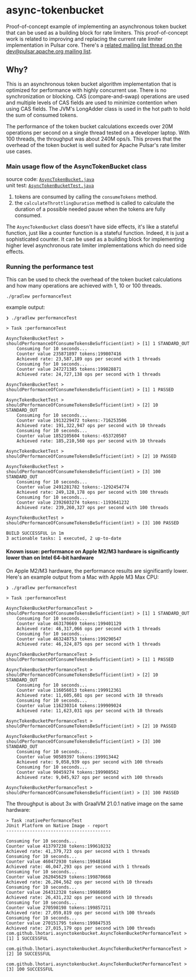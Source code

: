 # async-tokenbucket

Proof-of-concept example of implementing an asynchronous token bucket that can be used as a building block 
for rate limiters. This proof-of-concept work is related to improving and replacing the current rate limiter implementation in Pulsar core.
There's a [related mailing list thread on the dev@pulsar.apache.org mailing list](https://lists.apache.org/thread/13ncst2nc311vxok1s75thl2gtnk7w1t).

## Why?

This is an asynchronous token bucket algorithm implementation that is optimized for performance with highly concurrent
use. There is no synchronization or blocking. CAS (compare-and-swap) operations are used and multiple levels of CAS 
fields are used to minimize contention when using CAS fields. The JVM's LongAdder class is used in the hot path to 
hold the sum of consumed tokens.

The performance of the token bucket calculations exceeds over 20M operations per second on a single thread tested on a developer laptop. With 100 threads, the throughput was about 240M ops/s. This proves that the overhead of the token bucket is well suited for Apache Pulsar's rate limiter use cases.

### Main usage flow of the AsyncTokenBucket class

source code: [`AsyncTokenBucket.java`](src/main/java/com/github/lhotari/asynctokenbucket/AsyncTokenBucket.java)\
unit test: [`AsyncTokenBucketTest.java`](src/test/java/com/github/lhotari/asynctokenbucket/AsyncTokenBucketTest.java) 

1. tokens are consumed by calling the `consumeTokens` method.
2. the `calculateThrottlingDuration` method is called to calculate the duration of a possible needed pause when the tokens are fully consumed.

The `AsyncTokenBucket` class doesn't have side effects, it's like a stateful function, just like a counter function is a stateful function.
Indeed, it is just a sophisticated counter. It can be used as a building block for implementing higher level asynchronous rate limiter 
implementations which do need side effects.

### Running the performance test

This can be used to check the overhead of the token bucket calculations and how many operations are achieved with 1, 10 or 100 threads.

```
./gradlew performanceTest
```

example output:
```
❯ ./gradlew performanceTest

> Task :performanceTest

AsyncTokenBucketTest > shouldPerformanceOfConsumeTokensBeSufficient(int) > [1] 1 STANDARD_OUT
    Consuming for 10 seconds...
    Counter value 235871897 tokens:199807416
    Achieved rate: 23,587,189 ops per second with 1 threads
    Consuming for 10 seconds...
    Counter value 247271385 tokens:199828871
    Achieved rate: 24,727,138 ops per second with 1 threads

AsyncTokenBucketTest > shouldPerformanceOfConsumeTokensBeSufficient(int) > [1] 1 PASSED

AsyncTokenBucketTest > shouldPerformanceOfConsumeTokensBeSufficient(int) > [2] 10 STANDARD_OUT
    Consuming for 10 seconds...
    Counter value 1913229472 tokens:-716253506
    Achieved rate: 191,322,947 ops per second with 10 threads
    Consuming for 10 seconds...
    Counter value 1852105604 tokens:-653720507
    Achieved rate: 185,210,560 ops per second with 10 threads

AsyncTokenBucketTest > shouldPerformanceOfConsumeTokensBeSufficient(int) > [2] 10 PASSED

AsyncTokenBucketTest > shouldPerformanceOfConsumeTokensBeSufficient(int) > [3] 100 STANDARD_OUT
    Consuming for 10 seconds...
    Counter value 2491281782 tokens:-1292454774
    Achieved rate: 249,128,178 ops per second with 100 threads
    Consuming for 10 seconds...
    Counter value 2392603274 tokens:-1193641232
    Achieved rate: 239,260,327 ops per second with 100 threads

AsyncTokenBucketTest > shouldPerformanceOfConsumeTokensBeSufficient(int) > [3] 100 PASSED

BUILD SUCCESSFUL in 1m
3 actionable tasks: 1 executed, 2 up-to-date
```

#### Known issue: performance on Apple M2/M3 hardware is significantly lower than on Intel 64-bit hardware

On Apple M2/M3 hardware, the performance results are significantly lower. Here's an example output from a Mac with Apple M3 Max CPU:

```
❯ ./gradlew performanceTest

> Task :performanceTest

AsyncTokenBucketPerformanceTest > shouldPerformanceOfConsumeTokensBeSufficient(int) > [1] 1 STANDARD_OUT
    Consuming for 10 seconds...
    Counter value 463170669 tokens:199401129
    Achieved rate: 46,317,066 ops per second with 1 threads
    Consuming for 10 seconds...
    Counter value 463248753 tokens:199290547
    Achieved rate: 46,324,875 ops per second with 1 threads

AsyncTokenBucketPerformanceTest > shouldPerformanceOfConsumeTokensBeSufficient(int) > [1] 1 PASSED

AsyncTokenBucketPerformanceTest > shouldPerformanceOfConsumeTokensBeSufficient(int) > [2] 10 STANDARD_OUT
    Consuming for 10 seconds...
    Counter value 116056013 tokens:199912361
    Achieved rate: 11,605,601 ops per second with 10 threads
    Consuming for 10 seconds...
    Counter value 116230314 tokens:199909024
    Achieved rate: 11,623,031 ops per second with 10 threads

AsyncTokenBucketPerformanceTest > shouldPerformanceOfConsumeTokensBeSufficient(int) > [2] 10 PASSED

AsyncTokenBucketPerformanceTest > shouldPerformanceOfConsumeTokensBeSufficient(int) > [3] 100 STANDARD_OUT
    Consuming for 10 seconds...
    Counter value 90589397 tokens:199913442
    Achieved rate: 9,058,939 ops per second with 100 threads
    Consuming for 10 seconds...
    Counter value 90459274 tokens:199908562
    Achieved rate: 9,045,927 ops per second with 100 threads

AsyncTokenBucketPerformanceTest > shouldPerformanceOfConsumeTokensBeSufficient(int) > [3] 100 PASSED
```

The throughput is about 3x with GraalVM 21.0.1 native image on the same hardware:

```
> Task :nativePerformanceTest
JUnit Platform on Native Image - report
----------------------------------------

Consuming for 10 seconds...
Counter value 413797238 tokens:199610232
Achieved rate: 41,379,723 ops per second with 1 threads
Consuming for 10 seconds...
Counter value 460472930 tokens:199481644
Achieved rate: 46,047,293 ops per second with 1 threads
Consuming for 10 seconds...
Counter value 262045629 tokens:199870668
Achieved rate: 26,204,562 ops per second with 10 threads
Consuming for 10 seconds...
Counter value 264312328 tokens:199868059
Achieved rate: 26,431,232 ops per second with 10 threads
Consuming for 10 seconds...
Counter value 270598198 tokens:199857211
Achieved rate: 27,059,819 ops per second with 100 threads
Consuming for 10 seconds...
Counter value 270151795 tokens:199847535
Achieved rate: 27,015,179 ops per second with 100 threads
com.github.lhotari.asynctokenbucket.AsyncTokenBucketPerformanceTest > [1] 1 SUCCESSFUL

com.github.lhotari.asynctokenbucket.AsyncTokenBucketPerformanceTest > [2] 10 SUCCESSFUL

com.github.lhotari.asynctokenbucket.AsyncTokenBucketPerformanceTest > [3] 100 SUCCESSFUL
```
